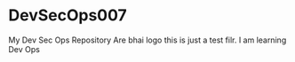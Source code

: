 # DevSecOps007
My Dev Sec Ops Repository
Are bhai logo this is just a test filr.
I am learning Dev Ops
